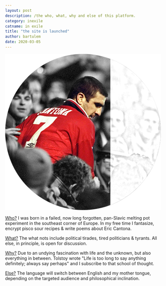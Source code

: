 ```yaml
---
layout: post
description: /the who, what, why and else of this platform.
category: inexile
catname: in exile
title: "the site is launched"
author: bartulem
date: 2020-03-05
---
```


<div class="row">
  <div class="col-sm-6">
    <img  class="img-custom" alt="ledieu" src="/img/ledieu.png">
  </div>

  <div class="col-sm-6">
    <p> <u>Who?</u> I was born in a failed, now long forgotten, pan-Slavic melting pot experiment in the southeast corner of Europe. In my free time I fantasize, encrypt pisco sour recipes & write poems about Eric Cantona. </p>
    <p> <u>What?</u> The what nots include political tirades, tired politicians & tyrants. All else, in principle, is open for discussion. </p>
    <p> <u>Why?</u> Due to an undying fascination with life and the unknown, but also everything in between. Tolstoy wrote "Life is too long to say anything definitely; always say perhaps" and I subscribe to that school of thought. </p>
    <p> <u>Else?</u> The language will switch between English and my mother tongue, depending on the targeted audience and philosophical inclination. </p>
  </div>
</div>

